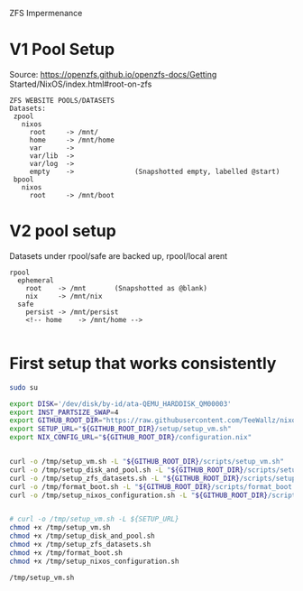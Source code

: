 
ZFS Impermenance

# V1 Pool Setup
Source:
https://openzfs.github.io/openzfs-docs/Getting Started/NixOS/index.html#root-on-zfs
```
ZFS WEBSITE POOLS/DATASETS
Datasets:
 zpool
   nixos
     root     -> /mnt/
     home     -> /mnt/home
     var      -> 
     var/lib  -> 
     var/log  -> 
     empty    ->               (Snapshotted empty, labelled @start)
 bpool
   nixos
     root     -> /mnt/boot
```


# V2 pool setup
Datasets under rpool/safe are backed up, rpool/local arent

```
rpool
  ephemeral
    root    -> /mnt       (Snapshotted as @blank)
    nix     -> /mnt/nix
  safe
    persist -> /mnt/persist
    <!-- home    -> /mnt/home -->
  
```


# First setup that works consistently
```bash
sudo su

export DISK='/dev/disk/by-id/ata-QEMU_HARDDISK_QM00003'
export INST_PARTSIZE_SWAP=4
export GITHUB_ROOT_DIR="https://raw.githubusercontent.com/TeeWallz/nixos-configs/main/v2-zfs-impermenance-module"
export SETUP_URL="${GITHUB_ROOT_DIR}/setup/setup_vm.sh"
export NIX_CONFIG_URL="${GITHUB_ROOT_DIR}/configuration.nix"


curl -o /tmp/setup_vm.sh -L "${GITHUB_ROOT_DIR}/scripts/setup_vm.sh"
curl -o /tmp/setup_disk_and_pool.sh -L "${GITHUB_ROOT_DIR}/scripts/setup_disk_and_pool.sh"
curl -o /tmp/setup_zfs_datasets.sh -L "${GITHUB_ROOT_DIR}/scripts/setup_zfs_datasets.sh"
curl -o /tmp/format_boot.sh -L "${GITHUB_ROOT_DIR}/scripts/format_boot.sh"
curl -o /tmp/setup_nixos_configuration.sh -L "${GITHUB_ROOT_DIR}/scripts/setup_nixos_configuration.sh"


# curl -o /tmp/setup_vm.sh -L ${SETUP_URL}
chmod +x /tmp/setup_vm.sh
chmod +x /tmp/setup_disk_and_pool.sh 
chmod +x /tmp/setup_zfs_datasets.sh
chmod +x /tmp/format_boot.sh
chmod +x /tmp/setup_nixos_configuration.sh

/tmp/setup_vm.sh
```

